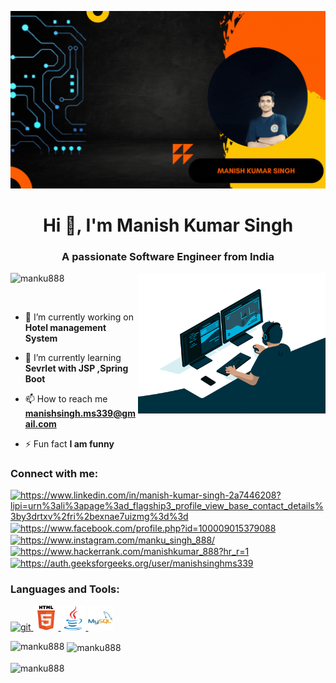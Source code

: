 ![logo](https://github.com/manku888/manku888/blob/main/logo.gif)
<h1 align="center">Hi 👋, I'm Manish Kumar Singh</h1>
<h3 align="center">A passionate Software Engineer from India</h3>

<img align="right" alt="Coding" width="300" src="https://github.com/manku888/manku888/blob/main/png.gif">
<p align="left"> <img src="https://komarev.com/ghpvc/?username=manku888&label=Profile%20views&color=0e75b6&style=flat" alt="manku888" /> </p>

<p align="left"> <a href="https://twitter.com/" target="blank"><img src="https://img.shields.io/twitter/follow/?logo=twitter&style=for-the-badge" alt="" /></a> </p>

- 🔭 I’m currently working on **Hotel management System**

- 🌱 I’m currently learning **Sevrlet with JSP ,Spring Boot**

- 📫 How to reach me **manishsingh.ms339@gmail.com**

- ⚡ Fun fact **I am funny**

<h3 align="left">Connect with me:</h3>
<p align="left">
<a href="https://linkedin.com/in/https://www.linkedin.com/in/manish-kumar-singh-2a7446208?lipi=urn%3ali%3apage%3ad_flagship3_profile_view_base_contact_details%3by3drtxv%2fri%2bexnae7uizmg%3d%3d" target="blank"><img align="center" src="https://raw.githubusercontent.com/rahuldkjain/github-profile-readme-generator/master/src/images/icons/Social/linked-in-alt.svg" alt="https://www.linkedin.com/in/manish-kumar-singh-2a7446208?lipi=urn%3ali%3apage%3ad_flagship3_profile_view_base_contact_details%3by3drtxv%2fri%2bexnae7uizmg%3d%3d" height="30" width="40" /></a>
<a href="https://fb.com/https://www.facebook.com/profile.php?id=100009015379088" target="blank"><img align="center" src="https://raw.githubusercontent.com/rahuldkjain/github-profile-readme-generator/master/src/images/icons/Social/facebook.svg" alt="https://www.facebook.com/profile.php?id=100009015379088" height="30" width="40" /></a>
<a href="https://instagram.com/https://www.instagram.com/manku_singh_888/" target="blank"><img align="center" src="https://raw.githubusercontent.com/rahuldkjain/github-profile-readme-generator/master/src/images/icons/Social/instagram.svg" alt="https://www.instagram.com/manku_singh_888/" height="30" width="40" /></a>
<a href="https://www.hackerrank.com/https://www.hackerrank.com/manishkumar_888?hr_r=1" target="blank"><img align="center" src="https://raw.githubusercontent.com/rahuldkjain/github-profile-readme-generator/master/src/images/icons/Social/hackerrank.svg" alt="https://www.hackerrank.com/manishkumar_888?hr_r=1" height="30" width="40" /></a>
<a href="https://auth.geeksforgeeks.org/user/https://auth.geeksforgeeks.org/user/manishsinghms339" target="blank"><img align="center" src="https://raw.githubusercontent.com/rahuldkjain/github-profile-readme-generator/master/src/images/icons/Social/geeks-for-geeks.svg" alt="https://auth.geeksforgeeks.org/user/manishsinghms339" height="30" width="40" /></a>
</p>

<h3 align="left">Languages and Tools:</h3>
<p align="left"> <a href="https://git-scm.com/" target="_blank" rel="noreferrer"> <img src="https://www.vectorlogo.zone/logos/git-scm/git-scm-icon.svg" alt="git" width="40" height="40"/> </a> <a href="https://www.w3.org/html/" target="_blank" rel="noreferrer"> <img src="https://raw.githubusercontent.com/devicons/devicon/master/icons/html5/html5-original-wordmark.svg" alt="html5" width="40" height="40"/> </a> <a href="https://www.java.com" target="_blank" rel="noreferrer"> <img src="https://raw.githubusercontent.com/devicons/devicon/master/icons/java/java-original.svg" alt="java" width="40" height="40"/> </a> <a href="https://www.mysql.com/" target="_blank" rel="noreferrer"> <img src="https://raw.githubusercontent.com/devicons/devicon/master/icons/mysql/mysql-original-wordmark.svg" alt="mysql" width="40" height="40"/> </a> </p>

<p><img align="left" src="https://github-readme-stats.vercel.app/api/top-langs?username=manku888&show_icons=true&locale=en&layout=compact" alt="manku888" /></p>

<p>&nbsp;<img align="center" src="https://github-readme-stats.vercel.app/api?username=manku888&show_icons=true&locale=en" alt="manku888" /></p>

<p><img align="center" src="https://github-readme-streak-stats.herokuapp.com/?user=manku888&" alt="manku888" /></p>
